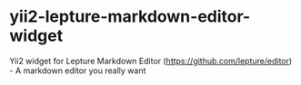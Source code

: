 yii2-lepture-markdown-editor-widget
===================================

Yii2 widget for Lepture Markdown Editor (https://github.com/lepture/editor) - A markdown editor you really want
